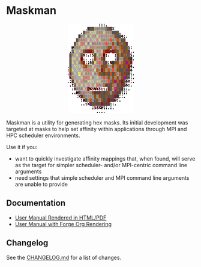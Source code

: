 # Maskman

<p align="center">
  <img src="./art/avatar.png" alt="Maskman Logo">
</p>

Maskman is a utility for generating hex masks. Its initial development
was targeted at masks to help set affinity within applications through
MPI and HPC scheduler environments.

Use it if you:
- want to quickly investigate affinity mappings that, when found, will
  serve as the target for simpler scheduler- and/or MPI-centric
  command line arguments
- need settings that simple scheduler and MPI command line arguments
  are unable to provide

## Documentation

- [User Manual Rendered in HTML/PDF](https://sandialabs.github.io/maskman)
- [User Manual with Forge Org Rendering](doc/maskman.org)

## Changelog

See the [CHANGELOG.md](CHANGELOG.md) for a list of changes.

